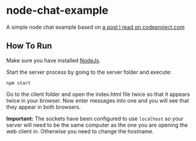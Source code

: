 # node-chat-example
A simple node chat example based on [a post I read on codeproject.com](https://www.codeproject.com/Articles/871622/Writing-a-Chat-Server-using-Node-js-TypeScript-and)


## How To Run
Make sure you have installed [NodeJs](http://blog.programster.org/install-nodejs/).

Start the server process by going to the server folder and execute:
```
npm start
```

Go to the client folder and open the index.html file twice so that it appears twice in your browser. Now enter messages into one and you will see that they appear in both browsers.

**Important:** The sockets have been configured to use `localhost` so your server will need to be the same computer as the one you are opening the web client in. Otherwise you need to change the hostname.
